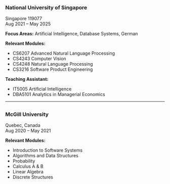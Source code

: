### National University of Singapore

Singapore 119077  
Aug 2021 – May 2025

**Focus Areas:** Artificial Intelligence, Database Systems, German

**Relevant Modules:**

- CS6207 Advanced Natural Language Processing
- CS4243 Computer Vision
- CS4248 Natural Language Processing
- CS3216 Software Product Engineering

**Teaching Assistant:**

- IT5005 Artificial Intelligence
- DBA5101 Analytics in Managerial Economics


---
##
### McGill University

Quebec, Canada  
Aug 2020 – May 2021

**Relevant Modules:**

- Introduction to Software Systems
- Algorithms and Data Structures
- Probability
- Calculus A & B
- Linear Algebra
- Discrete Structures
